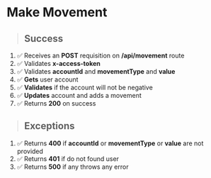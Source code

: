 # Make Movement

> ## Success

1. ✅ Receives an **POST** requisition on **/api/movement** route
2. ✅ Validates **x-access-token**
3. ✅ Validates **accountId** and **movementType** and **value**
4. ✅ **Gets** user account
5. ✅ **Validates** if the account will not be negative
6. ✅ **Updates** account and adds a movement
7. ✅ Returns **200** on success

> ## Exceptions

1. ✅ Returns **400** if **accountId** or **movementType** or **value** are not provided
2. ✅ Returns **401** if do not found user
3. ✅ Returns **500** if any throws any error